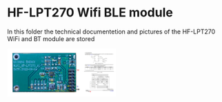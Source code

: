 # HF-LPT270 Wifi BLE module
In this folder the technical documentetion and pictures of the HF-LPT270 WiFi and BT module are stored

<img src="https://github.com/GernotAlthammer/HA-ESPHome-WVC-Inverter/blob/main/HF-LPT270-WiFi-BT/IMG_5473_Pinout.jpg" style="width: 50%;">

